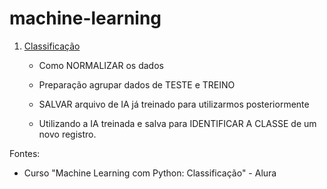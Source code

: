 # machine-learning

1) [Classificação](https://github.com/Antonino-Marques-Jares/machine-learning/blob/main/classificacao.ipynb)

   - Como NORMALIZAR os dados 
   
   - Preparação agrupar dados de TESTE e TREINO
   
   - SALVAR arquivo de IA já treinado para utilizarmos posteriormente
   
   - Utilizando a IA treinada e salva para IDENTIFICAR A CLASSE de um novo registro.

Fontes:

- Curso "Machine Learning com Python: Classificação" - Alura
